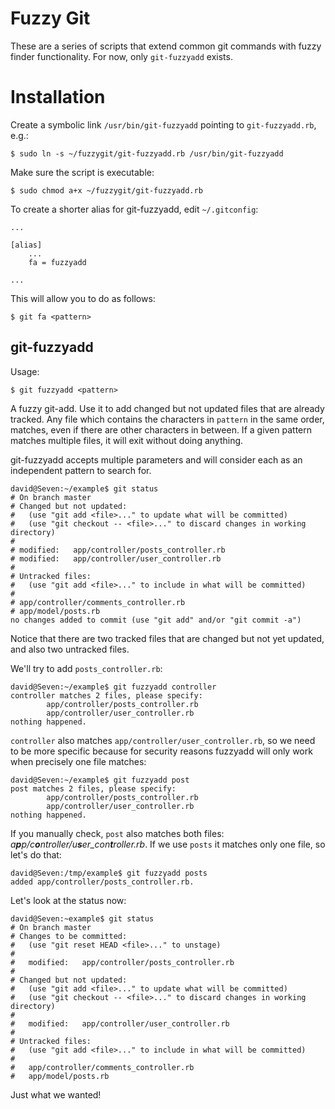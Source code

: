 Fuzzy Git
=========

These are a series of scripts that extend common git commands with fuzzy finder functionality. For now, only `git-fuzzyadd` exists.

Installation
============

Create a symbolic link `/usr/bin/git-fuzzyadd` pointing to `git-fuzzyadd.rb`, e.g.:

    $ sudo ln -s ~/fuzzygit/git-fuzzyadd.rb /usr/bin/git-fuzzyadd 

Make sure the script is executable:

    $ sudo chmod a+x ~/fuzzygit/git-fuzzyadd.rb

To create a shorter alias for git-fuzzyadd, edit `~/.gitconfig`:

    ...
    
    [alias]
        ...
        fa = fuzzyadd
    
    ...

This will allow you to do as follows:

    $ git fa <pattern>


git-fuzzyadd
------------

Usage:

    $ git fuzzyadd <pattern>

A fuzzy git-add. Use it to add changed but not updated files that are already tracked. Any file which contains the characters in `pattern` in the same order, matches, even if there are other characters in between. If a given pattern matches multiple files, it will exit without doing anything.

git-fuzzyadd accepts multiple parameters and will consider each as an independent pattern to search for. 

    david@Seven:~/example$ git status
    # On branch master
    # Changed but not updated:
    #   (use "git add <file>..." to update what will be committed)
    #   (use "git checkout -- <file>..." to discard changes in working directory)
    #
    # modified:   app/controller/posts_controller.rb
    # modified:   app/controller/user_controller.rb
    #
    # Untracked files:
    #   (use "git add <file>..." to include in what will be committed)
    #
    # app/controller/comments_controller.rb
    # app/model/posts.rb
    no changes added to commit (use "git add" and/or "git commit -a")

Notice that there are two tracked files that are changed but not yet updated, and also two untracked files.

We'll try to add `posts_controller.rb`:

    david@Seven:~/example$ git fuzzyadd controller
    controller matches 2 files, please specify:
            app/controller/posts_controller.rb
            app/controller/user_controller.rb
    nothing happened.

`controller` also matches `app/controller/user_controller.rb`, so we need to be more specific because for security reasons fuzzyadd will only work when precisely one file matches:

    david@Seven:~/example$ git fuzzyadd post
    post matches 2 files, please specify:
            app/controller/posts_controller.rb
            app/controller/user_controller.rb
    nothing happened.

If you manually check, `post` also matches both files: *a**p**p/c**o**ntroller/u**s**er_con**t**roller.rb*. If we use `posts` it matches only one file, so let's do that:

    david@Seven:/tmp/example$ git fuzzyadd posts
    added app/controller/posts_controller.rb.

Let's look at the status now:

    david@Seven:~example$ git status
    # On branch master
    # Changes to be committed:
    #   (use "git reset HEAD <file>..." to unstage)
    #
    #	modified:   app/controller/posts_controller.rb
    #
    # Changed but not updated:
    #   (use "git add <file>..." to update what will be committed)
    #   (use "git checkout -- <file>..." to discard changes in working directory)
    #
    #	modified:   app/controller/user_controller.rb
    #
    # Untracked files:
    #   (use "git add <file>..." to include in what will be committed)
    #
    #	app/controller/comments_controller.rb
    #	app/model/posts.rb

Just what we wanted!

